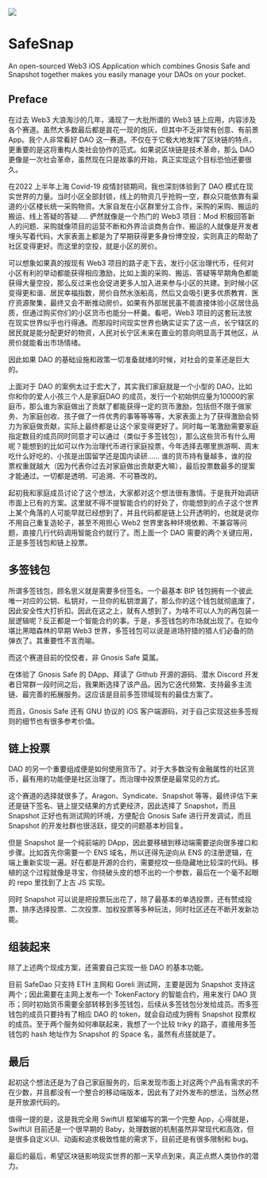 ![](https://user-images.githubusercontent.com/5517281/217332125-24213eb7-1964-43f4-87cc-e5f613048045.jpeg)
# SafeSnap
An open-sourced Web3 iOS Application which combines Gnosis Safe and Snapshot together makes you easily manage your DAOs on your pocket.



## Preface

在过去 Web3 大浪淘沙的几年，涌现了一大批所谓的 Web3 链上应用，内容涉及各个赛道。虽然大多数最后都是昙花一现的炮灰，但其中不乏非常有创意、有前景 App。我个人非常看好 DAO 这一赛道。不仅在于它极大地发挥了区块链的特点，更重要的是这将重构人类社会协作的范式。如果说区块链是技术革命，那么 DAO 更像是一次社会革命，虽然现在只是故事的开始，真正实现这个目标恐怕还要很久。



在2022 上半年上海 Covid-19 疫情封锁期间，我也深刻体验到了 DAO 模式在现实世界的力量。当时小区全部封锁，线上的物资几乎抢购一空，群众只能依靠有渠道的小区楼长统一采购物资。大家自发在小区群里分工合作，采购的采购、搬运的搬运、线上答疑的答疑..... 俨然就像是一个热门的 Web3 项目：Mod 积极回答新人的问题、采购就像项目的运营不断和外界洽谈商务合作、搬运的人就像是开发者埋头写着代码，大家表面上都是为了早期获得更多身份博空投，实则真正的帮助了社区变得更好。而这里的空投，就是小区的房价。



可以想象如果真的按现有 Web3 项目的路子走下去，发行小区治理代币，任何对小区有利的举动都能获得相应激励，比如上面的采购、搬运、答疑等早期角色都能获得大量空投，那么反过来也会促进更多人加入进来参与小区的共建。到时候小区变得更和谐、居民幸福指数，房价自然水涨船高，然后又会吸引更多优质教育、医疗资源聚集，最终又会不断推动房价。如果有外部居民虽不能直接体验小区居住品质，但通过购买你们的小区货币也能分一杯羹。看吧，Web3 项目的这套玩法放在现实世界似乎也行得通。而那段时间现实世界也确实证实了这一点，长宁辖区的居民就是能分配更好的物资，人民对长宁区未来在置业的意向明显高于其他区，从房价就能看出市场情绪。



因此如果 DAO 的基础设施和政策一切准备就绪的时候，对社会的变革还是巨大的。



上面对于 DAO 的案例太过于宏大了，其实我们家庭就是一个小型的 DAO，比如你和你的爱人小孩三个人是家庭DAO 的成员，发行一个初始供应量为10000的家庭币，那么谁为家庭做出了贡献了都能获得一定的货币激励，包括但不限于做家务、为家庭创收、孩子做了一件优秀的事等等等等，大家表面上为了获得激励会努力为家庭做贡献，实际上最终都是让这个家变得更好了。同时每一笔激励需要家庭指定数目的成员同时同意才可以通过（类似于多签钱包），那么这些货币有什么用呢？能想到的比如可以作为治理代币进行家庭投票，今年选择去哪里旅游啊、周末吃什么好吃的、小孩是出国留学还是国内读研......  谁的货币持有量越多，谁的投票权重就越大（因为代表你过去对家庭做出贡献更大嘛），最后投票数最多的提案才能通过。一切都是透明、可追溯、不可篡改的。



起初我和家庭成员讨论了这个想法，大家都对这个想法很有激情。于是我开始调研市面上已有的方案。这里就不得不提智能合约的好处了，你能想到的点子这个世界上某个角落的人可能早就已经想到了，并且代码都是链上公开透明的，也就是说你不用自己重复造轮子，甚至不用担心 Web2 世界里各种环境依赖、不兼容等问题，直接几行代码调用智能合约就行了。而上面一个 DAO 需要的两个关键应用，正是多签钱包和链上投票。





## 多签钱包

所谓多签钱包，顾名思义就是需要多份签名。一个最基本 BIP 钱包拥有一个彼此唯一对应的公钥、私钥对，一旦你的私钥泄漏了，那么你的这个钱包就彻底废了，因此安全性大打折扣。因此在这之上，就有人想到了，为啥不可以人为的再包装一层逻辑呢？反正都是一个智能合约的事。于是，多签钱包的市场就出现了。在如今堪比黑暗森林的早期 Web3 世界，多签钱包可以说是进场狩猎的猎人们必备的防弹衣了。其重要性不言而喻。

而这个赛道目前的佼佼者，非 Gnosis Safe 莫属。

在体验了 Gnosis Safe 的 DApp、拜读了 Github 开源的源码、潜水 Discord 开发者日常群一段时间之后，我果断选择了该产品。因为它迭代频繁、支持最多主流链、最完善的拓展服务。这应该是目前多签领域现有的最佳方案了。

而且，Gnosis Safe 还有 GNU 协议的 iOS 客户端源码，对于自己实现这些多签规则的细节也有很多参考价值。



## 链上投票

DAO 的另一个重要组成便是如何使用货币了。对于大多数没有金融属性的社区货币，最有用的功能便是社区治理了。而治理中投票便是最常见的方式。

这个赛道的选择就很多了。Aragon、Syndicate、Snapshot 等等，最终评估下来还是链下签名、链上提交结果的方式更经济，因此选择了 Snapshot，而且 Snapshot 正好也有测试网的环境，方便配合 Gnosis Safe 进行开发调试，而且 Snapshot 的开发社群也很活跃，提交的问题基本秒回复。

但是 Snapshot 是一个纯前端的 DApp，因此要移植到移动端需要逆向很多接口和步骤。比如首先你需要一个 ENS 域名，所以还得先逆向从 ENS 的注册逻辑，在端上重新实现一遍。好在都是开源的合约，需要挖坟一些隐藏地比较深的代码。移植的这个过程就像是寻宝，你挠破头皮的想不出的一个参数，最后在一个毫不起眼的 repo 里找到了上古 JS 实现。

同时 Snapshot 可以说是把投票玩出花了，除了最基本的单选投票，还有赞成投票、排序选择投票、二次投票、加权投票等多种玩法，同时社区还在不断开发新功能。



## 组装起来

除了上述两个现成方案，还需要自己实现一些 DAO 的基本功能。

目前 SafeDao 只支持 ETH 主网和 Goreli 测试网，主要是因为 Snapshot 支持这两个；因此需要在主网上发布一个 TokenFactory 的智能合约，用来发行 DAO 货币；同时初始货币需要全部转移到多签钱包，后续从多签钱包分发给成员。而多签钱包的成员只要持有了相应 DAO 的 token，就会自动成为拥有 Snapshot 投票权的成员。至于两个服务如何串联起来，我想了一个比较 triky 的路子，直接用多签钱包的 hash 地址作为 Snapshot 的 Space 名，虽然有点搓就是了。



## 最后

起初这个想法还是为了自己家庭服务的，后来发现市面上对这两个产品有需求的不在少数，并且都没有一个整合的移动端版本，因此有了对外发布的想法，当然必然是开放源代码的。

值得一提的是，这是我完全用 SwiftUI 框架编写的第一个完整 App，心得就是，SwiftUI 目前还是一个很早期的 Baby，处理数据的机制虽然非常现代和高效，但是很多自定义UI、动画和追求极致性能的需求下，目前还是有很多限制和 bug。



最后的最后，希望区块链影响现实世界的那一天早点到来，真正点燃人类协作的潜力。

